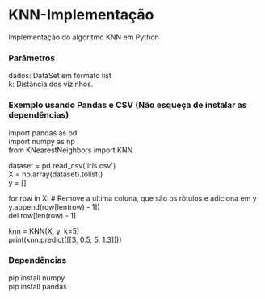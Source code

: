 # KNN-Implementação

Implementação do algoritmo KNN em Python

### Parâmetros
dados: DataSet em formato list <br>
k: Distância dos vizinhos.

### Exemplo usando Pandas e CSV (Não esqueça de instalar as dependências)

import pandas as pd <br>
import numpy as np <br>
from KNearestNeighbors import KNN <br>

dataset = pd.read_csv('iris.csv') <br>
X = np.array(dataset).tolist() <br>
y = [] <br>

for row in X: # Remove a ultima coluna, que são os rótulos e adiciona em y <br>
    y.append(row[len(row) - 1]) <br>
    del row[len(row) - 1] <br>

knn = KNN(X, y, k=5) <br>
print(knn.predict([[3, 0.5, 5, 1.3]])) <br>

### Dependências
pip install numpy <br>
pip install pandas <br>
